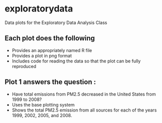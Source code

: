 # exploratorydata
Data plots for the Exploratory Data Analysis Class

## Each plot does the following
* Provides an appropriately named R file
* Provides a plot in png format
* Includes code for reading the data so that the plot can be fully reproduced

## Plot 1 answers the question :
* Have total emissions from PM2.5 decreased in the United States from 1999 to 2008? 
* Uses the base plotting system
* Shows the total PM2.5 emission from all sources for each of the years 1999, 2002, 2005, and 2008.
